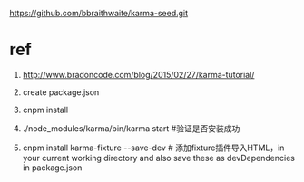 https://github.com/bbraithwaite/karma-seed.git

# ref
1. http://www.bradoncode.com/blog/2015/02/27/karma-tutorial/

1. create package.json
2. cnpm install
3. ./node_modules/karma/bin/karma start #验证是否安装成功
4. cnpm install karma-fixture --save-dev # 添加fixture插件导入HTML，in your current working directory and also save these as devDependencies in package.json
